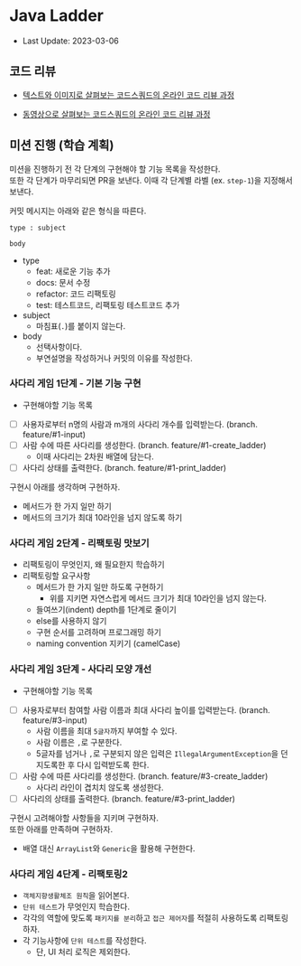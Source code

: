 # Java Ladder

- Last Update: 2023-03-06

## 코드 리뷰

* [텍스트와 이미지로 살펴보는 코드스쿼드의 온라인 코드 리뷰 과정](https://github.com/code-squad/codesquad-docs/blob/master/codereview/README.md)

* [동영상으로 살펴보는 코드스쿼드의 온라인 코드 리뷰 과정](https://youtube.com/watch?v=lFinZfu3QO0&si=EnSIkaIECMiOmarE)

## 미션 진행 (학습 계획)

미션을 진행하기 전 각 단계의 구현해야 할 기능 목록을 작성한다.<br>
또한 각 단계가 마무리되면 PR을 보낸다.
이때 각 단계별 라벨 (ex. `step-1`)을 지정해서 보낸다.

커밋 메시지는 아래와 같은 형식을 따른다.

```
type : subject

body 
```

* type
    * feat: 새로운 기능 추가
    * docs: 문서 수정
    * refactor: 코드 리팩토링
    * test: 테스트코드, 리팩토링 테스트코드 추가
* subject
    * 마침표(`.`)를 붙이지 않는다.
* body
    * 선택사항이다.
    * 부연설명을 작성하거나 커밋의 이유를 작성한다.

### 사다리 게임 1단계 - 기본 기능 구현

* 구현해야할 기능 목록
* [ ] 사용자로부터 n명의 사람과 m개의 사다리 개수를 입력받는다. (branch. feature/#1-input)
* [ ] 사람 수에 따른 사다리를 생성한다. (branch. feature/#1-create_ladder)
    * 이때 사다리는 2차원 배열에 담는다.
* [ ] 사다리 상태를 출력한다. (branch. feature/#1-print_ladder)

구현시 아래를 생각하며 구현하자.

* 메서드가 한 가지 일만 하기
* 메서드의 크기가 최대 10라인을 넘지 않도록 하기

### 사다리 게임 2단계 - 리팩토링 맛보기

* 리팩토링이 무엇인지, 왜 필요한지 학습하기
* 리팩토링할 요구사항
    * 메서드가 한 가지 일만 하도록 구현하기
        * 위를 지키면 자연스럽게 메서드 크기가 최대 10라인을 넘지 않는다.
    * 들여쓰기(indent) depth를 1단계로 줄이기
    * else를 사용하지 않기
    * 구현 순서를 고려하며 프로그래밍 하기
    * naming convention 지키기 (camelCase)

### 사다리 게임 3단계 - 사다리 모양 개선

* 구현해야할 기능 목록
* [ ] 사용자로부터 참여할 사람 이름과 최대 사다리 높이를 입력받는다. (branch. feature/#3-input)
    * 사람 이름을 최대 `5글자`까지 부여할 수 있다.
    * 사람 이름은 `,`로 구분한다.
    * 5글자를 넘거나 `,`로 구분되지 않은 입력은 `IllegalArgumentException`을 던지도록한 후 다시 입력받도록 한다.
* [ ] 사람 수에 따른 사다리를 생성한다. (branch. feature/#3-create_ladder)
    * 사다리 라인이 겹치치 않도록 생성한다.
* [ ] 사다리의 상태를 출력한다. (branch. feature/#3-print_ladder)

구현시 고려해야할 사항들을 지키며 구현하자.<br>
또한 아래를 만족하며 구현하자.

* 배열 대신 `ArrayList`와 `Generic`을 활용해 구현한다.

### 사다리 게임 4단계 - 리팩토링2

* `객체지향생활체조 원칙`을 읽어본다.
* `단위 테스트`가 무엇인지 학습한다.
* 각각의 역할에 맞도록 `패키지를 분리`하고 `접근 제어자`를 적절히 사용하도록 리팩토링하자.
* 각 기능사항에 `단위 테스트`를 작성한다.
    * 단, UI 처리 로직은 제외한다.
